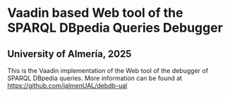 # Vaadin based Web tool of the SPARQL DBpedia Queries Debugger
## University of Almería, 2025

This is the Vaadin implementation of the Web tool of the debugger of SPARQL DBpedia queries.
More information can be found at https://github.com/jalmenUAL/debdb-ual
